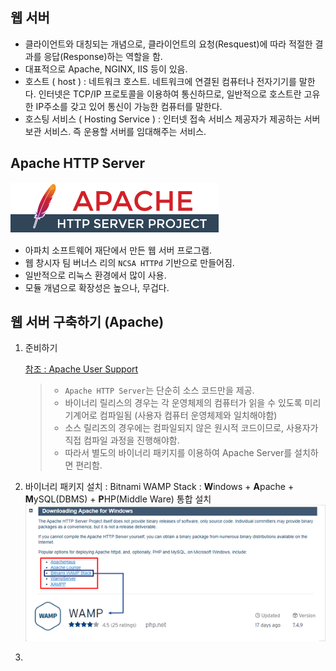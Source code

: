 ## 웹 서버

* 클라이언트와 대칭되는 개념으로, 클라이언트의 요청(Resquest)에 따라 적절한 결과를 응답(Response)하는 역할을 함.
* 대표적으로 Apache, NGINX, IIS 등이 있음.
* 호스트 ( host ) : 네트워크 호스트. 네트워크에 연결된 컴퓨터나 전자기기를 말한다. 인터넷은 TCP/IP 프로토콜을 이용하여 통신하므로, 일반적으로 호스트란 고유한 IP주소를 갖고 있어 통신이 가능한 컴퓨터를 말한다. 
* 호스팅 서비스 ( Hosting Service ) : 인터넷 접속 서비스 제공자가 제공하는 서버 보관 서비스. 즉 운용할 서버를 임대해주는 서비스.  



## Apache HTTP Server

![image-20200910073215608](images/image-20200910073215608.png)

* 아파치 소프트웨어 재단에서 만든 웹 서버 프로그램.
* 웹 창시자 팀 버너스 리의 `NCSA HTTPd` 기반으로 만들어짐.
* 일반적으로 리눅스 환경에서 많이 사용.
* 모듈 개념으로 확장성은 높으나, 무겁다.





## 웹 서버 구축하기 (Apache)

1. 준비하기
	
   [참조 : Apache User Support](https://httpd.apache.org/docs/2.4/en/platform/windows.html)
   
   > * `Apache HTTP Server`는 단순히 소스 코드만을 제공.
    > * 바이너리 릴리스의 경우는 각 운영체제의 컴퓨터가 읽을 수 있도록 미리 기계어로 컴파일됨 (사용자 컴퓨터 운영체제와 일치해야함) 
    > * 소스 릴리즈의 경우에는 컴파일되지 않은 원시적 코드이므로, 사용자가 직접 컴파일 과정을 진행해야함.
    > * 따라서 별도의 바이너리 패키지를 이용하여 Apache Server를 설치하면 편리함.  


2. 바이너리 패키지 설치
    : Bitnami WAMP Stack : **W**indows + **A**pache + **M**ySQL(DBMS) + **P**HP(Middle Ware) 통합 설치
        ![image-20200910072124308](images/image-20200910072124308.png)


3. 







